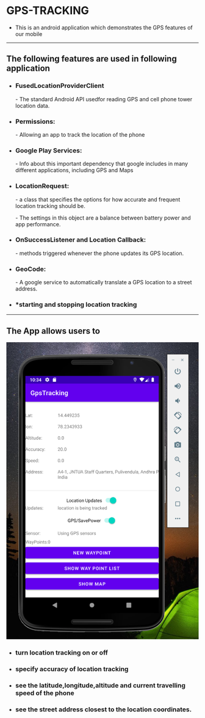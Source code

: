 # GPS-TRACKING
* This is an android application which demonstrates the GPS features of our mobile

 ---------------------------------------

 ## The following features are used in following application
 
* ### FusedLocationProviderClient
   \- The standard Android API usedfor reading GPS and cell phone tower location data.
   
* ### Permissions:
   \- Allowing an app to track the location of the phone

* ### Google Play Services:
   \- Info about this important dependency that google includes in many different applications, including GPS and Maps 
   
* ### LocationRequest:
   \- a class that specifies the options for how accurate and frequent location tracking should be.
   
   \- The settings in this object are a balance between battery power and app performance.
   
* ### OnSuccessListener and Location Callback:
   \- methods triggered whenever the phone updates its GPS location.
   
* ### GeoCode:
   \- A google service to automatically translate a GPS location to a street address.
   
* ### *starting and stopping location tracking
   
---------------------------------------

## The App allows users to 

![Alt text](https://github.com/kurdush/GPS-TRACKING/blob/c0a7e123a2f7f79eae3bb9ee601ade457b421f92/images/gps_output.png)
   
* ### turn location tracking on or off   

* ### specify accuracy of location tracking

* ### see the latitude,longitude,altitude and current travelling speed of the phone
 
* ### see the street address closest to the location coordinates.
 
 

    


